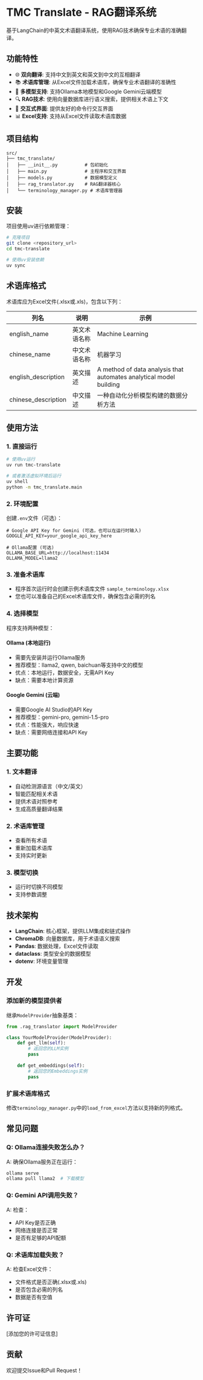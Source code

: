 # TMC Translate - RAG翻译系统

基于LangChain的中英文术语翻译系统，使用RAG技术确保专业术语的准确翻译。

## 功能特性

- 🌐 **双向翻译**: 支持中文到英文和英文到中文的互相翻译
- 📚 **术语库管理**: 从Excel文件加载术语库，确保专业术语翻译的准确性
- 🤖 **多模型支持**: 支持Ollama本地模型和Google Gemini云端模型
- 🔍 **RAG技术**: 使用向量数据库进行语义搜索，提供相关术语上下文
- 💬 **交互式界面**: 提供友好的命令行交互界面
- 📊 **Excel支持**: 支持从Excel文件读取术语库数据

## 项目结构

```
src/
├── tmc_translate/
│   ├── __init__.py          # 包初始化
│   ├── main.py              # 主程序和交互界面
│   ├── models.py            # 数据模型定义
│   ├── rag_translator.py    # RAG翻译器核心
│   └── terminology_manager.py # 术语库管理器
```

## 安装

项目使用uv进行依赖管理：

```bash
# 克隆项目
git clone <repository_url>
cd tmc-translate

# 使用uv安装依赖
uv sync
```

## 术语库格式

术语库应为Excel文件(.xlsx或.xls)，包含以下列：

| 列名 | 说明 | 示例 |
|------|------|------|
| english_name | 英文术语名称 | Machine Learning |
| chinese_name | 中文术语名称 | 机器学习 |
| english_description | 英文描述 | A method of data analysis that automates analytical model building |
| chinese_description | 中文描述 | 一种自动化分析模型构建的数据分析方法 |

## 使用方法

### 1. 直接运行

```bash
# 使用uv运行
uv run tmc-translate

# 或者激活虚拟环境后运行
uv shell
python -m tmc_translate.main
```

### 2. 环境配置

创建`.env`文件（可选）：

```env
# Google API Key for Gemini (可选，也可以在运行时输入)
GOOGLE_API_KEY=your_google_api_key_here

# Ollama配置 (可选)
OLLAMA_BASE_URL=http://localhost:11434
OLLAMA_MODEL=llama2
```

### 3. 准备术语库

- 程序首次运行时会创建示例术语库文件 `sample_terminology.xlsx`
- 您也可以准备自己的Excel术语库文件，确保包含必需的列名

### 4. 选择模型

程序支持两种模型：

#### Ollama (本地运行)
- 需要先安装并运行Ollama服务
- 推荐模型：llama2, qwen, baichuan等支持中文的模型
- 优点：本地运行，数据安全，无需API Key
- 缺点：需要本地计算资源

#### Google Gemini (云端)
- 需要Google AI Studio的API Key
- 推荐模型：gemini-pro, gemini-1.5-pro
- 优点：性能强大，响应快速
- 缺点：需要网络连接和API Key

## 主要功能

### 1. 文本翻译
- 自动检测源语言（中文/英文）
- 智能匹配相关术语
- 提供术语对照参考
- 生成高质量翻译结果

### 2. 术语库管理
- 查看所有术语
- 重新加载术语库
- 支持实时更新

### 3. 模型切换
- 运行时切换不同模型
- 支持参数调整

## 技术架构

- **LangChain**: 核心框架，提供LLM集成和链式操作
- **ChromaDB**: 向量数据库，用于术语语义搜索
- **Pandas**: 数据处理，Excel文件读取
- **dataclass**: 类型安全的数据模型
- **dotenv**: 环境变量管理

## 开发

### 添加新的模型提供者

继承`ModelProvider`抽象基类：

```python
from .rag_translator import ModelProvider

class YourModelProvider(ModelProvider):
    def get_llm(self):
        # 返回您的LLM实例
        pass
    
    def get_embeddings(self):
        # 返回您的Embeddings实例
        pass
```

### 扩展术语库格式

修改`terminology_manager.py`中的`load_from_excel`方法以支持新的列格式。

## 常见问题

### Q: Ollama连接失败怎么办？
A: 确保Ollama服务正在运行：
```bash
ollama serve
ollama pull llama2  # 下载模型
```

### Q: Gemini API调用失败？
A: 检查：
- API Key是否正确
- 网络连接是否正常
- 是否有足够的API配额

### Q: 术语库加载失败？
A: 检查Excel文件：
- 文件格式是否正确(.xlsx或.xls)
- 是否包含必需的列名
- 数据是否有空值

## 许可证

[添加您的许可证信息]

## 贡献

欢迎提交Issue和Pull Request！

